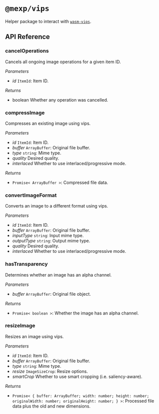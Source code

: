 # `@mexp/vips`

Helper package to interact with [`wasm-vips`](https://github.com/kleisauke/wasm-vips).

## API Reference

<!-- START TOKEN(Autogenerated API docs) -->

### cancelOperations

Cancels all ongoing image operations for a given item ID.

_Parameters_

-   _id_ `ItemId`: Item ID.

_Returns_

-   boolean Whether any operation was cancelled.

### compressImage

Compresses an existing image using vips.

_Parameters_

-   _id_ `ItemId`: Item ID.
-   _buffer_ `ArrayBuffer`: Original file buffer.
-   _type_ `string`: Mime type.
-   _quality_ Desired quality.
-   _interlaced_ Whether to use interlaced/progressive mode.

_Returns_

-   `Promise< ArrayBuffer >`: Compressed file data.

### convertImageFormat

Converts an image to a different format using vips.

_Parameters_

-   _id_ `ItemId`: Item ID.
-   _buffer_ `ArrayBuffer`: Original file buffer.
-   _inputType_ `string`: Input mime type.
-   _outputType_ `string`: Output mime type.
-   _quality_ Desired quality.
-   _interlaced_ Whether to use interlaced/progressive mode.

### hasTransparency

Determines whether an image has an alpha channel.

_Parameters_

-   _buffer_ `ArrayBuffer`: Original file object.

_Returns_

-   `Promise< boolean >`: Whether the image has an alpha channel.

### resizeImage

Resizes an image using vips.

_Parameters_

-   _id_ `ItemId`: Item ID.
-   _buffer_ `ArrayBuffer`: Original file buffer.
-   _type_ `string`: Mime type.
-   _resize_ `ImageSizeCrop`: Resize options.
-   _smartCrop_ Whether to use smart cropping (i.e. saliency-aware).

_Returns_

-   `Promise< { buffer: ArrayBuffer; width: number; height: number; originalWidth: number; originalHeight: number; } >`: Processed file data plus the old and new dimensions.


<!-- END TOKEN(Autogenerated API docs) -->
